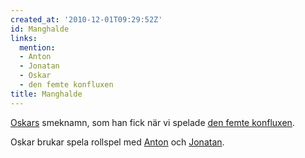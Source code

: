 ```yaml
---
created_at: '2010-12-01T09:29:52Z'
id: Manghalde
links:
  mention:
  - Anton
  - Jonatan
  - Oskar
  - den femte konfluxen
title: Manghalde
---
```


[Oskars] smeknamn, som han fick när vi spelade [den femte konfluxen].

Oskar brukar spela rollspel med [Anton] och [Jonatan].

  [Oskars]: Oskar
  [den femte konfluxen]: den_femte_konfluxen
  [Anton]: Anton
  [Jonatan]: Jonatan